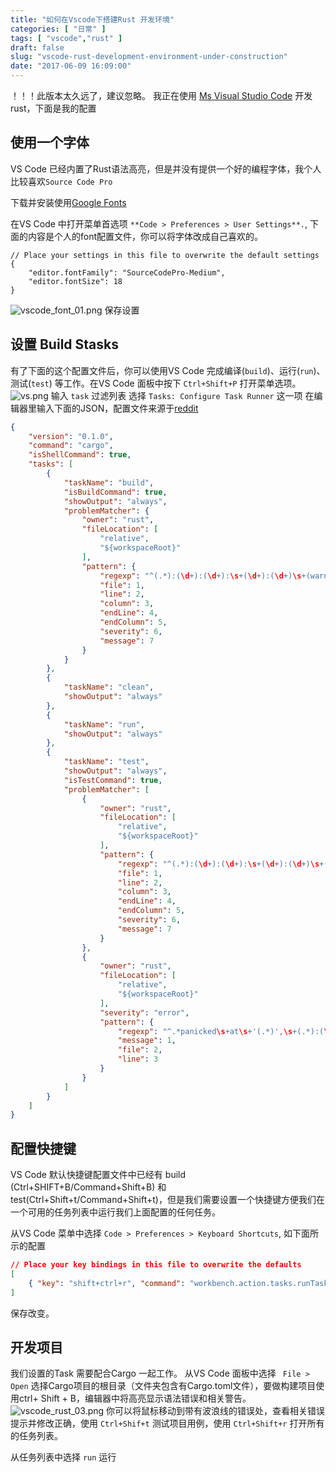 ```yaml
---
title: "如何在Vscode下搭建Rust 开发环境"
categories: [ "日常" ]
tags: [ "vscode","rust" ]
draft: false
slug: "vscode-rust-development-environment-under-construction"
date: "2017-06-09 16:09:00"
---
```


！！！此版本太久远了，建议忽略。
我正在使用 [Ms Visual Studio Code](https://code.visualstudio.com/) 开发rust，下面是我的配置

## 使用一个字体

VS Code 已经内置了Rust语法高亮，但是并没有提供一个好的编程字体，我个人比较喜欢`Source Code Pro`

下载并安装使用[Google Fonts](https://www.google.com/fonts#UsePlace:use/Collection:Source+Code+Pro)

在VS Code 中打开菜单首选项 `**Code > Preferences > User Settings**.`, 下面的内容是个人的font配置文件，你可以将字体改成自己喜欢的。


<!--more-->


```
// Place your settings in this file to overwrite the default settings
{
    "editor.fontFamily": "SourceCodePro-Medium",
    "editor.fontSize": 18
}
```
![vscode_font_01.png][1]
保存设置

## 设置 Build Stasks

有了下面的这个配置文件后，你可以使用VS Code 完成编译(`build`)、运行(`run`)、测试(`test`) 等工作。在VS Code 面板中按下 `Ctrl+Shift+P` 打开菜单选项。
![vs.png][2]
输入 `task` 过滤列表
选择 `Tasks: Configure Task Runner` 这一项
在编辑器里输入下面的JSON，配置文件来源于[reddit](https://www.reddit.com/r/rust/comments/389d3o/visual_studio_code_rust_has_been_added_as_a/)

```JSON
{
    "version": "0.1.0",
    "command": "cargo",
    "isShellCommand": true,
    "tasks": [
        {
            "taskName": "build",
            "isBuildCommand": true,
            "showOutput": "always",
            "problemMatcher": {
                "owner": "rust",
                "fileLocation": [
                    "relative",
                    "${workspaceRoot}"
                ],
                "pattern": {
                    "regexp": "^(.*):(\d+):(\d+):\s+(\d+):(\d+)\s+(warning|error):\s+(.*)$",
                    "file": 1,
                    "line": 2,
                    "column": 3,
                    "endLine": 4,
                    "endColumn": 5,
                    "severity": 6,
                    "message": 7
                }
            }
        },
        {
            "taskName": "clean",
            "showOutput": "always"
        },
        {
            "taskName": "run",
            "showOutput": "always"
        },
        {
            "taskName": "test",
            "showOutput": "always",
            "isTestCommand": true,
            "problemMatcher": [
                {
                    "owner": "rust",
                    "fileLocation": [
                        "relative",
                        "${workspaceRoot}"
                    ],
                    "pattern": {
                        "regexp": "^(.*):(\d+):(\d+):\s+(\d+):(\d+)\s+(warning|error):\s+(.*)$",
                        "file": 1,
                        "line": 2,
                        "column": 3,
                        "endLine": 4,
                        "endColumn": 5,
                        "severity": 6,
                        "message": 7
                    }
                },
                {
                    "owner": "rust",
                    "fileLocation": [
                        "relative",
                        "${workspaceRoot}"
                    ],
                    "severity": "error",
                    "pattern": {
                        "regexp": "^.*panicked\s+at\s+'(.*)',\s+(.*):(\d+)$",
                        "message": 1,
                        "file": 2,
                        "line": 3
                    }
                }
            ]
        }
    ]
}
```

## 配置快捷键
VS Code 默认快捷键配置文件中已经有 build (Ctrl+SHIFT+B/Command+Shift+B) 和 test(Ctrl+Shift+t/Command+Shift+t)，但是我们需要设置一个快捷键方便我们在一个可用的任务列表中运行我们上面配置的任何任务。

从VS Code 菜单中选择 `Code > Preferences > Keyboard Shortcuts`, 如下面所示的配置
```json
// Place your key bindings in this file to overwrite the defaults
[
    { "key": "shift+ctrl+r", "command": "workbench.action.tasks.runTask" }
]
```
保存改变。

## 开发项目

我们设置的Task 需要配合Cargo 一起工作。 从VS Code 面板中选择 ` File > Open` 选择Cargo项目的根目录（文件夹包含有Cargo.toml文件），要做构建项目使用ctrl+ Shift + B，编辑器中将高亮显示语法错误和相关警告。
![vscode_rust_03.png][3]
你可以将鼠标移动到带有波浪线的错误处，查看相关错误提示并修改正确，使用 `Ctrl+Shif+t` 测试项目用例，使用 `Ctrl+Shift+r` 打开所有的任务列表。

从任务列表中选择 `run` 运行


  [1]: https://imgs.gnux.cn/usr/uploads/2017/06/2237656131.png
  [2]: https://imgs.gnux.cn/usr/uploads/2017/06/2779172012.png
  [3]: https://imgs.gnux.cn/usr/uploads/2017/06/3369769157.png